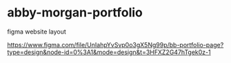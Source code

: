 # abby-morgan-portfolio

figma website layout

https://www.figma.com/file/UnIahpYvSvp0o3gX5Ng99p/bb-portfolio-page?type=design&node-id=0%3A1&mode=design&t=3HFXZ2G47hTgek0z-1
